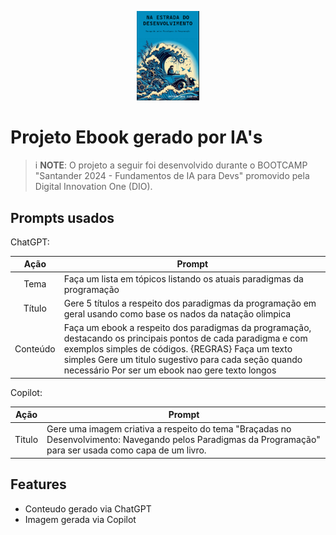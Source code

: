 <p align="center">
    <img width="100" src="./assets/Capa.PNG">
</p>

# Projeto Ebook gerado por IA's

> i **NOTE**: O projeto a seguir foi desenvolvido durante o BOOTCAMP "Santander 2024 - Fundamentos de IA para Devs" promovido pela Digital Innovation One (DIO).

## Prompts usados

ChatGPT:

|  Ação  | Prompt |
| :----: | ------ |
|  Tema  | Faça um lista em tópicos listando os atuais paradigmas da programação |
|  Título  | Gere 5 títulos a respeito dos paradigmas da programação em geral usando como base os nados da natação olimpica |
| Conteúdo | Faça um ebook a respeito dos paradigmas da programação, destacando os principais pontos de cada paradigma e com exemplos simples de códigos. {REGRAS} Faça um texto simples Gere um titulo sugestivo para cada seção quando necessário Por ser um ebook nao gere texto longos |

Copilot:

|  Ação  | Prompt |
| :----: | ------ |
| Titulo | Gere uma imagem criativa a respeito do tema "Braçadas no Desenvolvimento: Navegando pelos Paradigmas da Programação" para ser usada como capa de um livro. |


## Features

* Conteudo gerado via ChatGPT
* Imagem gerada via Copilot